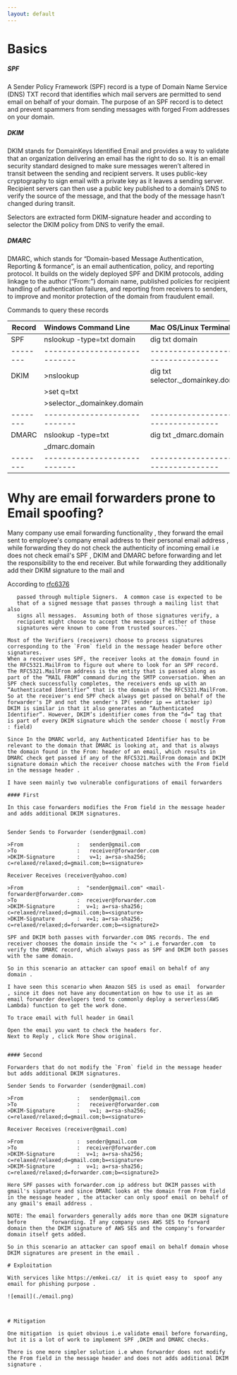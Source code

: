 ```yaml
---
layout: default
---
```


# Basics

##### SPF   

A Sender Policy Framework (SPF) record is a type of Domain Name Service (DNS) TXT record that identifies which mail servers are permitted to send email on behalf of your domain. The purpose of an SPF record is to detect and prevent spammers from sending messages with forged From addresses on your domain. 


##### DKIM    

DKIM stands for DomainKeys Identified Email and provides a way to validate that an organization delivering an email has the right to do so. It is an email security standard designed to make sure messages weren’t altered in transit between the sending and recipient servers. It uses public-key cryptography to  sign email with a private key as it leaves a sending server. Recipient servers  can then use a public key published to a domain’s DNS to verify the source of  the message, and that the body of the message hasn’t changed during transit. 
          
Selectors are extracted form DKIM-signature header and according to selector the DKIM policy from DNS to verify the email.


##### DMARC  

DMARC, which stands for “Domain-based Message Authentication, Reporting & formance”, is an email authentication, policy, and reporting protocol. It builds on the widely deployed SPF and DKIM protocols, adding linkage to the author (“From:”) domain name, published policies for recipient handling of  authentication failures, and reporting from receivers to senders, to improve and monitor protection of the domain from fraudulent email.

Commands to query these records

| Record |    Windows Command Line    |         Mac OS/Linux Terminal     |
|--------|:---------------------------|:----------------------------------|
| SPF    |nslookup  -type=txt domain  |dig txt domain                     |
|--------|----------------------------|-----------------------------------| 
| DKIM   |>nslookup                   |dig txt selector._domainkey.domain |
|        |>set q=txt                  |                                   |
|        |>selector._domainkey.domain |                                   |
|--------|----------------------------|-----------------------------------| 
| DMARC  |nslookup -type=txt          |dig txt _dmarc.domain              |
|        | _dmarc.domain              |                                   |
|--------|----------------------------|-----------------------------------|


# Why are email forwarders prone to Email spoofing?

Many company use email forwarding functionality , they forward the email sent to employee's company email address to their personal email address , while forwarding they do not check the authenticity of incoming email i.e does not check email's SPF , DKIM and DMARC before forwarding and let the responsibility to the end receiver.
But while forwarding they additionally add their DKIM signature to the mail and

According to [rfc6376](https://tools.ietf.org/html/rfc6376#page-34)

```A message might also have multiple signatures because it
   passed through multiple Signers.  A common case is expected to be
   that of a signed message that passes through a mailing list that also
   signs all messages.  Assuming both of those signatures verify, a
   recipient might choose to accept the message if either of those
   signatures were known to come from trusted sources.```

Most of the Verifiers (receivers) choose to process signatures corresponding to the `From` field in the message header before other signatures.
When a receiver uses SPF, the receiver looks at the domain found in the RFC5321.MailFrom to figure out where to look for an SPF record. The RFC5321.MailFrom address is the entity that is passed along as part of the “MAIL FROM” command during the SMTP conversation. When an SPF check successfully completes, the receivers ends up with an “Authenticated Identifier” that is the domain of the RFC5321.MailFrom. So at the receiver's end SPF check always get passed on behalf of the forwarder's IP and not the sender's IP( sender ip == attacker ip)
DKIM is similar in that it also generates an “Authenticated Identifier”. However, DKIM’s identifier comes from the “d=” tag that is part of every DKIM signature which the sender choose ( mostly From : field)

Since In the DMARC world, any Authenticated Identifier has to be relevant to the domain that DMARC is looking at, and that is always the domain found in the From: header of an email, which results in DMARC check get passed if any of the RFC5321.MailFrom domain and DKIM signature domain which the receiver choose matches with the From field in the message header .

I have seen mainly two vulnerable configurations of email forwarders

#### First

In this case forwarders modifies the From field in the message header and adds additional DKIM signatures.


Sender Sends to Forwarder (sender@gmail.com)

>From                 :   sender@gmail.com 
>To                   :   receiver@forwarder.com
>DKIM-Signature       :   v=1; a=rsa-sha256; c=relaxed/relaxed;d=gmail.com;b=<signature>

Receiver Receives (receiver@yahoo.com)

>From                 :  "sender@gmail.com" <mail-forwarder@forwarder.com>
>To                   :  receiver@forwarder.com
>DKIM-Signature       :  v=1; a=rsa-sha256; c=relaxed/relaxed;d=gmail.com;b=<signature>
>DKIM-Signature       :  v=1; a=rsa-sha256; c=relaxed/relaxed;d=forwarder.com;b=<signature2>

SPF and DKIM both passes with forwarder.com DNS records. The end receiver chooses the domain inside the "< >" i.e forwarder.com  to verify the DMARC record, which always pass as SPF and DKIM both passes with the same domain. 

So in this scenario an attacker can spoof email on behalf of any domain .                               

I have seen this scenario when Amazon SES is used as email  forwarder , since it does not have any documentation on how to use it as an email forwarder developers tend to commonly deploy a serverless(AWS Lambda) function to get the work done.

To trace email with full header in Gmail 

Open the email you want to check the headers for.
Next to Reply , click More Show original.


#### Second 

Forwarders that do not modify the `From` field in the message header but adds additional DKIM signatures.

Sender Sends to Forwarder (sender@gmail.com)

>From                 :   sender@gmail.com
>To                   :   receiver@forwarder.com
>DKIM-Signature       :   v=1; a=rsa-sha256; c=relaxed/relaxed;d=gmail.com;b=<signature>

Receiver Receives (receiver@gmail.com)

>From                 :  sender@gmail.com
>To                   :  receiver@forwarder.com
>DKIM-Signature       :  v=1; a=rsa-sha256; c=relaxed/relaxed;d=gmail.com;b=<signature>
>DKIM-Signature       :  v=1; a=rsa-sha256; c=relaxed/relaxed;d=forwarder.com;b=<signature2>

Here SPF passes with forwarder.com ip address but DKIM passes with gmail's signature and since DMARC looks at the domain from From field in the message header , the attacker can only spoof email on behalf of any gmail's email address .

NOTE: The email forwarders generally adds more than one DKIM signature before        forwarding. If any company uses AWS SES to forward domain then the DKIM signature of AWS SES and the company's forwarder domain itself gets added.

So in this scenario an attacker can spoof email on behalf domain whose DKIM signatures are present in the email .                                                                                                       

# Exploitation

With services like https://emkei.cz/  it is quiet easy to  spoof any email for phishing purpose .

![email](./email.png)



# Mitigation

One mitigation  is quiet obvious i.e validate email before forwarding, but it is a lot of work to implement SPF ,DKIM and DMARC checks.

There is one more simpler solution i.e when forwarder does not modify the From field in the message header and does not adds additional DKIM signature .

